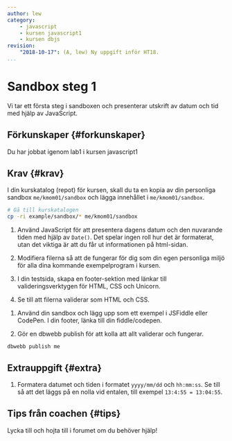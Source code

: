 ```yaml
---
author: lew
category:
    - javascript
    - kursen javascript1
    - kursen dbjs
revision:
    "2018-10-17": (A, lew) Ny uppgift inför HT18.
...
```

Sandbox steg 1
==================================

Vi tar ett första steg i sandboxen och presenterar utskrift av datum och tid med hjälp av JavaScript.

<!--more-->


Förkunskaper {#forkunskaper}
-----------------------

<!-- Du har jobbat igenom artikeln "[Kom i gång med HTML, CSS och JavaScript](kunskap/kom-i-gang-med-html-css-och-javascript)"   -->
Du har jobbat igenom lab1 i kursen javascript1


Krav {#krav}
-----------------------

I din kurskatalog (repot) för kursen, skall du ta en kopia av din personliga sandbox `me/kmom01/sandbox` och lägga innehållet i `me/kmom01/sandbox`.

```bash
# Gå till kurskatalogen
cp -ri example/sandbox/* me/kmom01/sandbox
```

1. Använd JavaScript för att presentera dagens datum och den nuvarande tiden med hjälp av `Date()`. Det spelar ingen roll hur det är formaterat, utan det viktiga är att du får ut informationen på html-sidan.

1. Modifiera filerna så att de fungerar för dig som din egen personliga miljö för alla dina kommande exempelprogram i kursen.

1. I din testsida, skapa en footer-sektion med länkar till valideringsverktygen för HTML, CSS och Unicorn.

1. Se till att filerna validerar som HTML och CSS.

<!-- 1. Testa din JavaScript kod så att den validerar i onlineverktyget för JSHint. -->

1. Använd din sandbox och lägg upp som ett exempel i JSFiddle eller CodePen. I din footer, länka till din fiddle/codepen.

1. Gör en dbwebb publish för att kolla att allt validerar och fungerar.

```text
dbwebb publish me
```



Extrauppgift {#extra}
-----------------------

1. Formatera datumet och tiden i formatet `yyyy/mm/dd` och `hh:mm:ss`. Se till så att det läggs på en nolla vid entalen, till exempel `13:4:55 = 13:04:55`.



Tips från coachen {#tips}
-----------------------

Lycka till och hojta till i forumet om du behöver hjälp!

